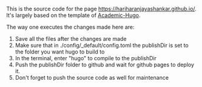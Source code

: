 This is the source code for the page https://hariharanjayashankar.github.io/. It's largely based on the template of [Academic-Hugo](https://themes.gohugo.io/academic/).

The way one executes the changes made here are:
1. Save all the files after the changes are made
2. Make sure that in ./config/_default/config.toml the publishDir is set to the folder you want hugo to build to
2. In the terminal, enter "hugo" to compile to the publishDir
2. Push the publishDir folder to github and wait for github pages to deploy it.
2. Don't forget to push the source code as well for maintenance 